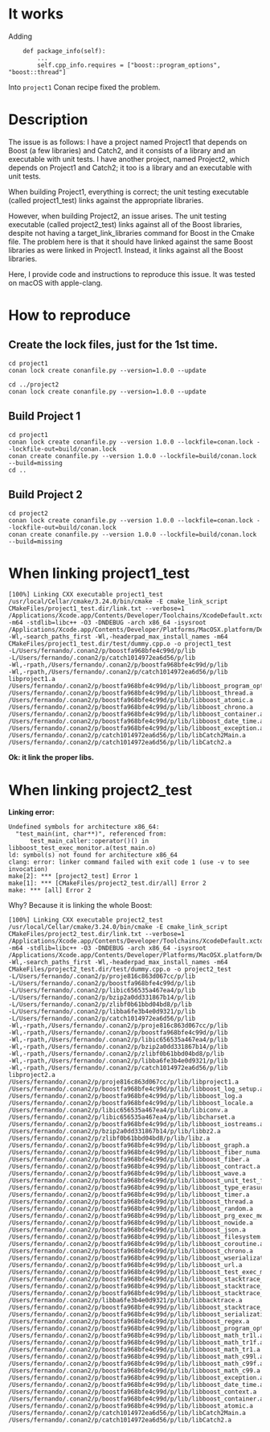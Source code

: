 # It works

Adding

```
    def package_info(self):
        ...
        self.cpp_info.requires = ["boost::program_options", "boost::thread"]
```

Into `project1` Conan recipe fixed the problem.


# Description

The issue is as follows: I have a project named Project1 that depends on Boost (a few libraries) and Catch2, and it consists of a library and an executable with unit tests. I have another project, named Project2, which depends on Project1 and Catch2; it too is a library and an executable with unit tests.

When building Project1, everything is correct; the unit testing executable (called project1_test) links against the appropriate libraries.

However, when building Project2, an issue arises. The unit testing executable (called project2_test) links against all of the Boost libraries, despite not having a target_link_libraries command for Boost in the Cmake file. The problem here is that it should have linked against the same Boost libraries as were linked in Project1. Instead, it links against all the Boost libraries.

Here, I provide code and instructions to reproduce this issue. It was tested on macOS with apple-clang.



# How to reproduce

## Create the lock files, just for the 1st time.

```
cd project1
conan lock create conanfile.py --version=1.0.0 --update

cd ../project2
conan lock create conanfile.py --version=1.0.0 --update
```

## Build Project 1

```
cd project1
conan lock create conanfile.py --version 1.0.0 --lockfile=conan.lock --lockfile-out=build/conan.lock
conan create conanfile.py --version 1.0.0 --lockfile=build/conan.lock  --build=missing
cd ..
```

## Build Project 2

```
cd project2
conan lock create conanfile.py --version 1.0.0 --lockfile=conan.lock --lockfile-out=build/conan.lock
conan create conanfile.py --version 1.0.0 --lockfile=build/conan.lock  --build=missing
```

# When linking project1_test

```
[100%] Linking CXX executable project1_test
/usr/local/Cellar/cmake/3.24.0/bin/cmake -E cmake_link_script CMakeFiles/project1_test.dir/link.txt --verbose=1
/Applications/Xcode.app/Contents/Developer/Toolchains/XcodeDefault.xctoolchain/usr/bin/c++ -m64 -stdlib=libc++ -O3 -DNDEBUG -arch x86_64 -isysroot /Applications/Xcode.app/Contents/Developer/Platforms/MacOSX.platform/Developer/SDKs/MacOSX13.3.sdk -Wl,-search_paths_first -Wl,-headerpad_max_install_names -m64 CMakeFiles/project1_test.dir/test/dummy.cpp.o -o project1_test
-L/Users/fernando/.conan2/p/boostfa968bfe4c99d/p/lib
-L/Users/fernando/.conan2/p/catch1014972ea6d56/p/lib
-Wl,-rpath,/Users/fernando/.conan2/p/boostfa968bfe4c99d/p/lib
-Wl,-rpath,/Users/fernando/.conan2/p/catch1014972ea6d56/p/lib
libproject1.a
/Users/fernando/.conan2/p/boostfa968bfe4c99d/p/lib/libboost_program_options.a
/Users/fernando/.conan2/p/boostfa968bfe4c99d/p/lib/libboost_thread.a
/Users/fernando/.conan2/p/boostfa968bfe4c99d/p/lib/libboost_atomic.a
/Users/fernando/.conan2/p/boostfa968bfe4c99d/p/lib/libboost_chrono.a
/Users/fernando/.conan2/p/boostfa968bfe4c99d/p/lib/libboost_container.a
/Users/fernando/.conan2/p/boostfa968bfe4c99d/p/lib/libboost_date_time.a
/Users/fernando/.conan2/p/boostfa968bfe4c99d/p/lib/libboost_exception.a
/Users/fernando/.conan2/p/catch1014972ea6d56/p/lib/libCatch2Main.a
/Users/fernando/.conan2/p/catch1014972ea6d56/p/lib/libCatch2.a
```

**Ok: it link the proper libs.**

# When linking project2_test

**Linking error:**

```
Undefined symbols for architecture x86_64:
  "test_main(int, char**)", referenced from:
      test_main_caller::operator()() in libboost_test_exec_monitor.a(test_main.o)
ld: symbol(s) not found for architecture x86_64
clang: error: linker command failed with exit code 1 (use -v to see invocation)
make[2]: *** [project2_test] Error 1
make[1]: *** [CMakeFiles/project2_test.dir/all] Error 2
make: *** [all] Error 2
```

Why? Because it is linking the whole Boost:

```
[100%] Linking CXX executable project2_test
/usr/local/Cellar/cmake/3.24.0/bin/cmake -E cmake_link_script CMakeFiles/project2_test.dir/link.txt --verbose=1
/Applications/Xcode.app/Contents/Developer/Toolchains/XcodeDefault.xctoolchain/usr/bin/c++ -m64 -stdlib=libc++ -O3 -DNDEBUG -arch x86_64 -isysroot /Applications/Xcode.app/Contents/Developer/Platforms/MacOSX.platform/Developer/SDKs/MacOSX13.3.sdk -Wl,-search_paths_first -Wl,-headerpad_max_install_names -m64 CMakeFiles/project2_test.dir/test/dummy.cpp.o -o project2_test
-L/Users/fernando/.conan2/p/proje816c863d067cc/p/lib
-L/Users/fernando/.conan2/p/boostfa968bfe4c99d/p/lib
-L/Users/fernando/.conan2/p/libic656535a467ea4/p/lib
-L/Users/fernando/.conan2/p/bzip2a0dd331867b14/p/lib
-L/Users/fernando/.conan2/p/zlibf0b61bbd04bd8/p/lib
-L/Users/fernando/.conan2/p/libba6fe3b4e0d9321/p/lib
-L/Users/fernando/.conan2/p/catch1014972ea6d56/p/lib
-Wl,-rpath,/Users/fernando/.conan2/p/proje816c863d067cc/p/lib
-Wl,-rpath,/Users/fernando/.conan2/p/boostfa968bfe4c99d/p/lib
-Wl,-rpath,/Users/fernando/.conan2/p/libic656535a467ea4/p/lib
-Wl,-rpath,/Users/fernando/.conan2/p/bzip2a0dd331867b14/p/lib
-Wl,-rpath,/Users/fernando/.conan2/p/zlibf0b61bbd04bd8/p/lib
-Wl,-rpath,/Users/fernando/.conan2/p/libba6fe3b4e0d9321/p/lib
-Wl,-rpath,/Users/fernando/.conan2/p/catch1014972ea6d56/p/lib
libproject2.a
/Users/fernando/.conan2/p/proje816c863d067cc/p/lib/libproject1.a
/Users/fernando/.conan2/p/boostfa968bfe4c99d/p/lib/libboost_log_setup.a
/Users/fernando/.conan2/p/boostfa968bfe4c99d/p/lib/libboost_log.a
/Users/fernando/.conan2/p/boostfa968bfe4c99d/p/lib/libboost_locale.a
/Users/fernando/.conan2/p/libic656535a467ea4/p/lib/libiconv.a
/Users/fernando/.conan2/p/libic656535a467ea4/p/lib/libcharset.a
/Users/fernando/.conan2/p/boostfa968bfe4c99d/p/lib/libboost_iostreams.a
/Users/fernando/.conan2/p/bzip2a0dd331867b14/p/lib/libbz2.a
/Users/fernando/.conan2/p/zlibf0b61bbd04bd8/p/lib/libz.a
/Users/fernando/.conan2/p/boostfa968bfe4c99d/p/lib/libboost_graph.a
/Users/fernando/.conan2/p/boostfa968bfe4c99d/p/lib/libboost_fiber_numa.a
/Users/fernando/.conan2/p/boostfa968bfe4c99d/p/lib/libboost_fiber.a
/Users/fernando/.conan2/p/boostfa968bfe4c99d/p/lib/libboost_contract.a
/Users/fernando/.conan2/p/boostfa968bfe4c99d/p/lib/libboost_wave.a
/Users/fernando/.conan2/p/boostfa968bfe4c99d/p/lib/libboost_unit_test_framework.a
/Users/fernando/.conan2/p/boostfa968bfe4c99d/p/lib/libboost_type_erasure.a
/Users/fernando/.conan2/p/boostfa968bfe4c99d/p/lib/libboost_timer.a
/Users/fernando/.conan2/p/boostfa968bfe4c99d/p/lib/libboost_thread.a
/Users/fernando/.conan2/p/boostfa968bfe4c99d/p/lib/libboost_random.a
/Users/fernando/.conan2/p/boostfa968bfe4c99d/p/lib/libboost_prg_exec_monitor.a
/Users/fernando/.conan2/p/boostfa968bfe4c99d/p/lib/libboost_nowide.a
/Users/fernando/.conan2/p/boostfa968bfe4c99d/p/lib/libboost_json.a
/Users/fernando/.conan2/p/boostfa968bfe4c99d/p/lib/libboost_filesystem.a
/Users/fernando/.conan2/p/boostfa968bfe4c99d/p/lib/libboost_coroutine.a
/Users/fernando/.conan2/p/boostfa968bfe4c99d/p/lib/libboost_chrono.a
/Users/fernando/.conan2/p/boostfa968bfe4c99d/p/lib/libboost_wserialization.a
/Users/fernando/.conan2/p/boostfa968bfe4c99d/p/lib/libboost_url.a
/Users/fernando/.conan2/p/boostfa968bfe4c99d/p/lib/libboost_test_exec_monitor.a
/Users/fernando/.conan2/p/boostfa968bfe4c99d/p/lib/libboost_stacktrace_noop.a
/Users/fernando/.conan2/p/boostfa968bfe4c99d/p/lib/libboost_stacktrace_basic.a
/Users/fernando/.conan2/p/boostfa968bfe4c99d/p/lib/libboost_stacktrace_backtrace.a
/Users/fernando/.conan2/p/libba6fe3b4e0d9321/p/lib/libbacktrace.a
/Users/fernando/.conan2/p/boostfa968bfe4c99d/p/lib/libboost_stacktrace_addr2line.a
/Users/fernando/.conan2/p/boostfa968bfe4c99d/p/lib/libboost_serialization.a
/Users/fernando/.conan2/p/boostfa968bfe4c99d/p/lib/libboost_regex.a
/Users/fernando/.conan2/p/boostfa968bfe4c99d/p/lib/libboost_program_options.a
/Users/fernando/.conan2/p/boostfa968bfe4c99d/p/lib/libboost_math_tr1l.a
/Users/fernando/.conan2/p/boostfa968bfe4c99d/p/lib/libboost_math_tr1f.a
/Users/fernando/.conan2/p/boostfa968bfe4c99d/p/lib/libboost_math_tr1.a
/Users/fernando/.conan2/p/boostfa968bfe4c99d/p/lib/libboost_math_c99l.a
/Users/fernando/.conan2/p/boostfa968bfe4c99d/p/lib/libboost_math_c99f.a
/Users/fernando/.conan2/p/boostfa968bfe4c99d/p/lib/libboost_math_c99.a
/Users/fernando/.conan2/p/boostfa968bfe4c99d/p/lib/libboost_exception.a
/Users/fernando/.conan2/p/boostfa968bfe4c99d/p/lib/libboost_date_time.a
/Users/fernando/.conan2/p/boostfa968bfe4c99d/p/lib/libboost_context.a
/Users/fernando/.conan2/p/boostfa968bfe4c99d/p/lib/libboost_container.a
/Users/fernando/.conan2/p/boostfa968bfe4c99d/p/lib/libboost_atomic.a
/Users/fernando/.conan2/p/catch1014972ea6d56/p/lib/libCatch2Main.a
/Users/fernando/.conan2/p/catch1014972ea6d56/p/lib/libCatch2.a

```